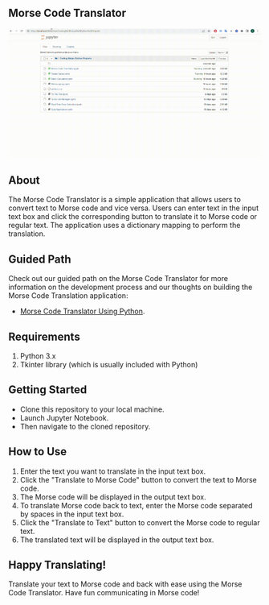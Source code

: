 ## Morse Code Translator

![Morse Code Translator](https://github.com/CodeStudio-Content/Python-Project-Video/blob/main/Morse%20Code%20Translator.gif?raw=true)

## About

The Morse Code Translator is a simple application that allows users to convert text to Morse code and vice versa. Users can enter text in the input text box and click the corresponding button to translate it to Morse code or regular text. The application uses a dictionary mapping to perform the translation.

## Guided Path

Check out our guided path on the Morse Code Translator for more information on the development process and our thoughts on building the Morse Code Translation application:

* [Morse Code Translator Using Python](https://www.codingninjas.com/studio/guided-paths/python-projects/content/577064/offering/9006781).

## Requirements

1. Python 3.x
2. Tkinter library (which is usually included with Python)

## Getting Started

* Clone this repository to your local machine.
* Launch Jupyter Notebook.
* Then navigate to the cloned repository.

## How to Use

1. Enter the text you want to translate in the input text box.
2. Click the "Translate to Morse Code" button to convert the text to Morse code.
3. The Morse code will be displayed in the output text box.
4. To translate Morse code back to text, enter the Morse code separated by spaces in the input text box.
5. Click the "Translate to Text" button to convert the Morse code to regular text.
6. The translated text will be displayed in the output text box.

## Happy Translating!

Translate your text to Morse code and back with ease using the Morse Code Translator. Have fun communicating in Morse code!
